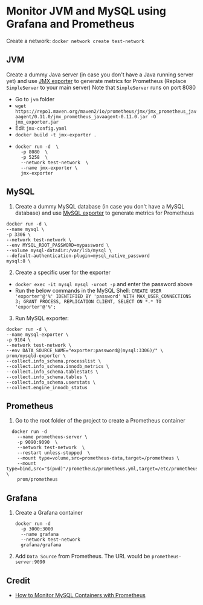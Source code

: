# Monitor JVM and MySQL using Grafana and Prometheus

Create a network: `docker network create test-network`

## JVM

Create a dummy Java server (in case you don't have a Java running server yet) and use 
[JMX exporter](https://github.com/prometheus/jmx_exporter) to generate metrics for Prometheus (Replace `SimpleServer` to your main server)
  Note that `SimpleServer` runs on port 8080

  - Go to `jvm` folder
  - `wget https://repo1.maven.org/maven2/io/prometheus/jmx/jmx_prometheus_javaagent/0.11.0/jmx_prometheus_javaagent-0.11.0.jar -O jmx_exporter.jar`
  - Edit `jmx-config.yaml`
  - `docker build -t jmx-exporter .`
  - ```
    docker run -d  \
      -p 8080  \
      -p 5258  \
      --network test-network  \
      --name jmx-exporter \
      jmx-exporter
    ```


## MySQL

1. Create a dummy MySQL database (in case you don't have a MySQL database) and use [MySQL exporter](https://github.com/prometheus/mysqld_exporter) to generate metrics for Prometheus

  ```
  docker run -d \
  --name mysql \
  -p 3306 \
  --network test-network \
  --env MYSQL_ROOT_PASSWORD=mypassword \
  --volume mysql-datadir:/var/lib/mysql \
  --default-authentication-plugin=mysql_native_password
  mysql:8 \

  ```

2. Create a specific user for the exporter
  - `docker exec -it mysql mysql -uroot -p` and enter the password above
  - Run the below commands in the MySQL Shell:
    ``
      CREATE USER 'exporter'@'%' IDENTIFIED BY 'password' WITH MAX_USER_CONNECTIONS 3;
      GRANT PROCESS, REPLICATION CLIENT, SELECT ON *.* TO 'exporter'@'%';
    ``

3. Run MySQL exporter:
  ```
  docker run -d \
  --name mysql-exporter \
  -p 9104 \
  --network test-network \
  --env DATA_SOURCE_NAME="exporter:password@(mysql:3306)/" \
  prom/mysqld-exporter \
  --collect.info_schema.processlist \
  --collect.info_schema.innodb_metrics \
  --collect.info_schema.tablestats \
  --collect.info_schema.tables \
  --collect.info_schema.userstats \
  --collect.engine_innodb_status
  ```

## Prometheus
1. Go to the root folder of the project to create a Prometheus container
  ```
    docker run -d
      --name prometheus-server \
      -p 9090:9090  \
      --network test-network  \
      --restart unless-stopped  \
      --mount type=volume,src=prometheus-data,target=/prometheus \
      --mount type=bind,src="$(pwd)"/prometheus/prometheus.yml,target=/etc/prometheus/prometheus.yml  \
      prom/prometheus
  ```

## Grafana
1.  Create a Grafana container
    ```
    docker run -d
      -p 3000:3000
      --name grafana
      --network test-network
      grafana/grafana
    ```

2. Add `Data Source` from Prometheus. The URL would be `prometheus-server:9090`


## Credit
- [How to Monitor MySQL Containers with Prometheus](https://severalnines.com/blog/mysql-docker-how-monitor-mysql-containers-prometheus-part-1-deployment-standalone-and-swarm)
